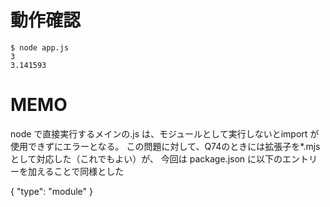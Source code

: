 # 動作確認
```
$ node app.js
3
3.141593
```
# MEMO
node で直接実行するメインの.js は、モジュールとして実行しないとimport が使用できずにエラーとなる。
この問題に対して、Q74のときには拡張子を*.mjs として対応した（これでもよい）が、
今回は package.json に以下のエントリーを加えることで同様とした

{
  "type": "module"
}


